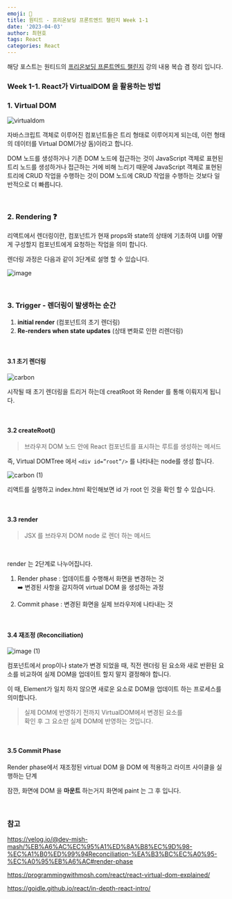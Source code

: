 ```yaml
---
emoji: 📖
title: 원티드 - 프리온보딩 프론트엔드 챌린지 Week 1-1
date: '2023-04-03'
author: 최현호
tags: React
categories: React
---
```


해당 포스트는 원티드의 [프리온보딩 프론트엔드 챌린지](https://www.wanted.co.kr/events/pre_challenge_fe_8) 강의 내용 복습 겸 정리 입니다.

### Week 1-1. React가 VirtualDOM 을 활용하는 방법

### 1. Virtual DOM

![virtualdom](https://user-images.githubusercontent.com/87301268/230374609-26008411-0f26-40ef-a598-b7d20982d868.png)

자바스크립트 객체로 이루어진 컴포넌트들은 트리 형태로 이루어지게 되는데, 이런 형태의 데이터를 Virtual DOM(가상 돔)이라고 합니다.

DOM 노드를 생성하거나 기존 DOM 노드에 접근하는 것이 JavaScript 객체로 표현된 트리 노드를 생성하거나 접근하는 거에 비해 느리기 때문에</span> JavaScript 객체로 표현된 트리에 CRUD 작업을 수행하는 것이 DOM 노드에 CRUD 작업을 수행하는 것보다 일반적으로 더 빠릅니다.

<br>

### 2. Rendering ❓

리액트에서 렌더링이란, 컴포넌트가 현재 props와 state의 상태에 기초하여 UI를 어떻게 구성할지 컴포넌트에게 요청하는 작업</span>을 의미 합니다.

렌더링 과정은 다음과 같이 3단계로 설명 할 수 있습니다.

![image](https://user-images.githubusercontent.com/87301268/230362798-20bf5546-217a-4029-96eb-c7a20889cabb.png)

<br>

### 3. Trigger - 렌더링이 발생하는 순간

1. **initial render** (컴포넌트의 초기 렌더링)
2. **Re-renders when state updates** (상태 변화로 인한 리렌더링)

<br>

#### 3.1 초기 렌더링

![carbon](https://user-images.githubusercontent.com/87301268/230363733-8728723a-64b5-4cfa-aa70-582fd73f9945.png)

시작될 때 초기 렌더링을 트리거 하는데 creatRoot 와 Render 를 통해 이뤄지게 됩니다.

<br>

#### 3.2 createRoot()

> 브라우저 DOM 노드 안에 React 컴포넌트를 표시하는 루트를 생성하는 메서드

즉, Virtual DOMTree 에서 `<div id=”root”/>` 를 나타내는 node를 생성 합니다.

![carbon (1)](https://user-images.githubusercontent.com/87301268/230366922-c43511cf-c7f1-445b-92b6-3d957a9b21a8.png)

리액트를 실행하고 index.html 확인해보면 id 가 root 인 것을 확인 할 수 있습니다.

<br>

#### 3.3 render

> JSX 를 브라우저 DOM node 로 렌더 하는 메서드

<br>

render 는 2단계로 나누어집니다.

1.  Render phase</span> : 업데이트를 수행해서 화면을 변경하는 것 <br>
    ➡️ 변경된 사항을 감지하여 virtual DOM 을 생성하는 과정

2.  Commit phase</span> : 변경된 화면을 실제 브라우저에 나타내는 것

<br>

#### 3.4 재조정 (Reconciliation)

![image (1)](https://user-images.githubusercontent.com/87301268/230375159-4b78cc4c-34cd-4c5d-bb13-bb398e865b14.png)

컴포넌트에서 prop이나 state가 변경 되었을 때, 직전 렌더링 된 요소와 새로 반환된 요소를 비교하여 실제 DOM을 업데이트 할지 말지 결정해야 합니다.</span>

이 때, Element가 일치 하지 않으면 새로운 요소로 DOM을 업데이트 하는 프로세스를 의미합니다.

> 실제 DOM에 반영하기 전까지 VirtualDOM에서 변경된 요소를 <br>
> 확인 후 그 요소만 실제 DOM에 반영하는 것입니다.

<br>

#### 3.5 Commit Phase

Render phase에서 재조정된 virtual DOM 을 DOM 에 적용하고 라이프 사이클을 실행하는 단계</span>

잠깐, 화면에 DOM 을 **마운트** 하는거지 화면에 paint 는 그 후 입니다.

<br>

### 참고

https://velog.io/@dev-mish-mash/%EB%A6%AC%EC%95%A1%ED%8A%B8%EC%9D%98-%EC%A1%B0%ED%99%94Reconciliation-%EA%B3%BC%EC%A0%95-%EC%A0%95%EB%A6%AC#render-phase

https://programmingwithmosh.com/react/react-virtual-dom-explained/

https://goidle.github.io/react/in-depth-react-intro/

<br>

```toc

```
